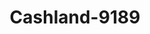 ---
f_zip-code: 44691
f_state-code: OH
title: Cashland-9189
f_phone: 330-264-8129
f_city-only: Wooster
f_address: 806 E Bowman Street Wooster
f_location-unique-id: '9189'
slug: cashland-9189
updated-on: '2024-05-30T13:46:58.046Z'
created-on: '2024-05-30T13:36:59.803Z'
published-on: '2024-05-30T13:54:32.469Z'
f_city-state: cms/city/wooster-oh.md
f_company: cms/company/cashland.md
f_state: cms/state/ohio.md
layout: '[payday-loan].html'
tags: payday-loan
---
